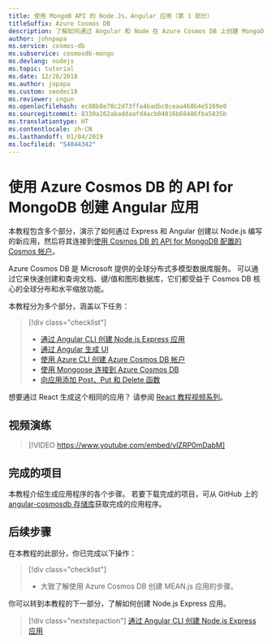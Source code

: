 ```yaml
---
title: 使用 MongoB API 的 Node.Js、Angular 应用（第 1 部分）
titleSuffix: Azure Cosmos DB
description: 了解如何通过 Angular 和 Node 在 Azure Cosmos DB 上创建 MongoDB 应用，所使用的 API 与本视频教程系列中用于 MongoDB 的 API 完全相同。
author: johnpapa
ms.service: cosmos-db
ms.subservice: cosmosdb-mongo
ms.devlang: nodejs
ms.topic: tutorial
ms.date: 12/26/2018
ms.author: jopapa
ms.custom: seodec18
ms.reviewer: sngun
ms.openlocfilehash: ec88b8e78c2d73ffa4badbc8ceaa468b4e5169e0
ms.sourcegitcommit: 8330a262abaddaafd4acb04016b68486fba5835b
ms.translationtype: HT
ms.contentlocale: zh-CN
ms.lasthandoff: 01/04/2019
ms.locfileid: "54044342"
---
```

# <a name="create-an-angular-app-with-azure-cosmos-dbs-api-for-mongodb"></a>使用 Azure Cosmos DB 的 API for MongoDB 创建 Angular 应用

本教程包含多个部分，演示了如何通过 Express 和 Angular 创建以 Node.js 编写的新应用，然后将其连接到[使用 Cosmos DB 的 API for MongoDB 配置的 Cosmos 帐户](mongodb-introduction.md)。

Azure Cosmos DB 是 Microsoft 提供的全球分布式多模型数据库服务。 可以通过它来快速创建和查询文档、键/值和图形数据库，它们都受益于 Cosmos DB 核心的全球分布和水平缩放功能。 

本教程分为多个部分，涵盖以下任务：

> [!div class="checklist"]
> * [通过 Angular CLI 创建 Node.js Express 应用](tutorial-develop-mongodb-nodejs-part2.md)
> * [通过 Angular 生成 UI](tutorial-develop-mongodb-nodejs-part3.md)
> * [使用 Azure CLI 创建 Azure Cosmos DB 帐户](tutorial-develop-mongodb-nodejs-part4.md) 
> * [使用 Mongoose 连接到 Azure Cosmos DB](tutorial-develop-mongodb-nodejs-part5.md)
> * [向应用添加 Post、Put 和 Delete 函数](tutorial-develop-mongodb-nodejs-part6.md)

想要通过 React 生成这个相同的应用？ 请参阅 [React 教程视频系列](tutorial-develop-mongodb-react.md)。

## <a name="video-walkthrough"></a>视频演练

> [!VIDEO https://www.youtube.com/embed/vlZRP0mDabM]

## <a name="finished-project"></a>完成的项目 

本教程介绍生成应用程序的各个步骤。 若要下载完成的项目，可从 GitHub 上的 [angular-cosmosdb 存储库](https://github.com/Azure-Samples/angular-cosmosdb)获取完成的应用程序。

## <a name="next-steps"></a>后续步骤

在本教程的此部分，你已完成以下操作：

> [!div class="checklist"]
> * 大致了解使用 Azure Cosmos DB 创建 MEAN.js 应用的步骤。 

你可以转到本教程的下一部分，了解如何创建 Node.js Express 应用。

> [!div class="nextstepaction"]
> [通过 Angular CLI 创建 Node.js Express 应用](tutorial-develop-mongodb-nodejs-part2.md)
